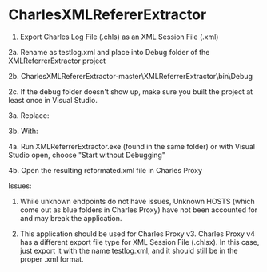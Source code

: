# CharlesXMLRefererExtractor

1. Export Charles Log File (.chls) as an XML Session File (.xml)

2a. Rename as testlog.xml and place into Debug folder of the XMLReferrerExtractor project

2b. CharlesXMLRefererExtractor-master\XMLReferrerExtractor\bin\Debug

2c. If the debug folder doesn't show up, make sure you built the project at least once in Visual Studio.

3a. Replace: <?xml version="1.0" encoding="UTF-8"?><!DOCTYPE charles-session SYSTEM "http://www.charlesproxy.com/dtd/charles-session-1_0.dtd">

3b. With: <?xml version="1.0" encoding="iso-8859-1"?>

4a. Run XMLReferrerExtractor.exe (found in the same folder) or with Visual Studio open, choose "Start without Debugging"

4b. Open the resulting reformated.xml file in Charles Proxy


Issues:

1. While unknown endpoints do not have issues, Unknown HOSTS (which come out as blue folders in Charles Proxy) have not been accounted for and may break the application.

2. This application should be used for Charles Proxy v3. Charles Proxy v4 has a different export file type for XML Session File (.chlsx). In this case, just export it with the name testlog.xml, and it should still be in the proper .xml format.
